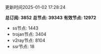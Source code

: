更新时间2025-01-02 17:28:24

**总订阅: 3852**
**总节点: 39343**
**有效节点: 12972**
- ss节点: 1443
- trojan节点: 3404
- v2ray节点: 8104
- ssr节点: 18
